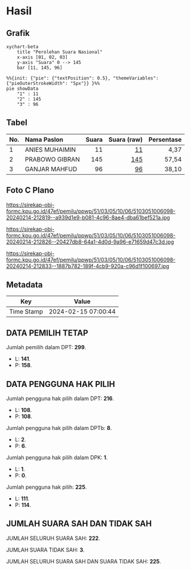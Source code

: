 # Hasil

## Grafik

```mermaid
xychart-beta
    title "Perolehan Suara Nasional"
    x-axis [01, 02, 03]
    y-axis "Suara" 0 --> 145
    bar [11, 145, 96]
```

```mermaid
%%{init: {"pie": {"textPosition": 0.5}, "themeVariables": {"pieOuterStrokeWidth": "5px"}} }%%
pie showData
    "1" : 11
    "2" : 145
    "3" : 96
```

## Tabel

| No. | Nama Paslon    | Suara | Suara (raw) | Persentase |
|:--- |:-------------- | -----:| -----------:| ----------:|
| 1   | ANIES MUHAIMIN | 11    | [11][p-1]   | 4,37       |
| 2   | PRABOWO GIBRAN | 145   | [145][p-2]  | 57,54      |
| 3   | GANJAR MAHFUD  | 96    | [96][p-3]   | 38,10      |


[p-1]: https://github.com/gigit-pemilu/pemilu-2024/blob/main/pilpres/hitung-suara/sub/51-bali/sub/03-badung/sub/05-kuta-selatan/sub/1006-jimbaran/sub/098-tps/sub/paslon-1.txt
[p-2]: https://github.com/gigit-pemilu/pemilu-2024/blob/main/pilpres/hitung-suara/sub/51-bali/sub/03-badung/sub/05-kuta-selatan/sub/1006-jimbaran/sub/098-tps/sub/paslon-2.txt
[p-3]: https://github.com/gigit-pemilu/pemilu-2024/blob/main/pilpres/hitung-suara/sub/51-bali/sub/03-badung/sub/05-kuta-selatan/sub/1006-jimbaran/sub/098-tps/sub/paslon-3.txt

## Foto C Plano

https://sirekap-obj-formc.kpu.go.id/47ef/pemilu/ppwp/51/03/05/10/06/5103051006098-20240214-212819--a939d1e9-b081-4c96-8ae4-dba61bef521a.jpg

https://sirekap-obj-formc.kpu.go.id/47ef/pemilu/ppwp/51/03/05/10/06/5103051006098-20240214-212826--20427db8-64a1-4d0d-9a96-e71659d47c3d.jpg

https://sirekap-obj-formc.kpu.go.id/47ef/pemilu/ppwp/51/03/05/10/06/5103051006098-20240214-212833--1887b782-189f-4cb9-920a-c96d1f100697.jpg


## Metadata

| Key        | Value               |
| ---------- | ------------------- |
| Time Stamp | 2024-02-15 07:00:44 |


## DATA PEMILIH TETAP

Jumlah pemilih dalam DPT: **299**.
 * L: **141**.
 * P: **158**.

## DATA PENGGUNA HAK PILIH

Jumlah pengguna hak pilih dalam DPT: **216**.
 * L: **108**.
 * P: **108**.

Jumlah pengguna hak pilih dalam DPTb: **8**.
 * L: **2**.
 * P: **6**.

Jumlah pengguna hak pilih dalam DPK: **1**.
 * L: **1**.
 * P: **0**.

Jumlah pengguna hak pilih: **225**.
 * L: **111**.
 * P: **114**.

## JUMLAH SUARA SAH DAN TIDAK SAH

JUMLAH SELURUH SUARA SAH: **222**.

JUMLAH SUARA TIDAK SAH: **3**.

JUMLAH SELURUH SUARA SAH DAN SUARA TIDAK SAH: **225**.


